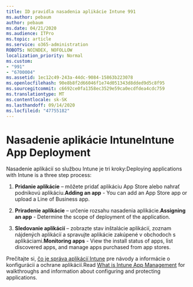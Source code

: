 ```yaml
---
title: ID pravidla nasadenia aplikácie Intune 991
ms.author: pebaum
author: pebaum
ms.date: 04/21/2020
ms.audience: ITPro
ms.topic: article
ms.service: o365-administration
ROBOTS: NOINDEX, NOFOLLOW
localization_priority: Normal
ms.custom:
- "991"
- "6700004"
ms.assetid: 1ec12c49-243a-44dc-9084-15863b223078
ms.openlocfilehash: 90e8b8f2d66046f1e74d051343d8dded9d5c8f95
ms.sourcegitcommit: c6692ce0fa1358ec3529e59ca0ecdfdea4cdc759
ms.translationtype: MT
ms.contentlocale: sk-SK
ms.lasthandoff: 09/14/2020
ms.locfileid: "47755182"
---
```

# <a name="intune-app-deployment"></a><span data-ttu-id="a90df-102">Nasadenie aplikácie Intune</span><span class="sxs-lookup"><span data-stu-id="a90df-102">Intune App Deployment</span></span>

<span data-ttu-id="a90df-103">Nasadenie aplikácií so službou Intune je tri kroky:</span><span class="sxs-lookup"><span data-stu-id="a90df-103">Deploying applications with Intune is a three step process:</span></span>
  
1. <span data-ttu-id="a90df-104">**Pridanie aplikácie** – môžete pridať aplikáciu App Store alebo nahrať podnikovú aplikáciu.</span><span class="sxs-lookup"><span data-stu-id="a90df-104">**Adding an app** - You can add an App Store app or upload a Line of Business app.</span></span>

2. <span data-ttu-id="a90df-105">**Priradenie aplikácie** – určenie rozsahu nasadenia aplikácie.</span><span class="sxs-lookup"><span data-stu-id="a90df-105">**Assigning an app** - Determine the scope of deployment of the application.</span></span>

3. <span data-ttu-id="a90df-106">**Sledovanie aplikácií** – zobrazte stav inštalácie aplikácií, zoznam nájdených aplikácií a spravujte aplikácie zakúpené v obchodoch s aplikáciami.</span><span class="sxs-lookup"><span data-stu-id="a90df-106">**Monitoring apps** - View the install status of apps, list discovered apps, and manage apps purchased from app stores.</span></span>

<span data-ttu-id="a90df-107">Prečítajte si, [čo je správa aplikácií Intune](https://docs.microsoft.com/intune/app-management) pre návody a informácie o konfigurácii a ochrane aplikácií.</span><span class="sxs-lookup"><span data-stu-id="a90df-107">Read [What is Intune App Management](https://docs.microsoft.com/intune/app-management) for walkthroughs and information about configuring and protecting applications.</span></span>
  